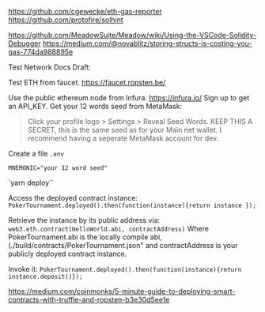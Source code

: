 https://github.com/cgewecke/eth-gas-reporter
https://github.com/protofire/solhint


https://github.com/MeadowSuite/Meadow/wiki/Using-the-VSCode-Solidity-Debugger
https://medium.com/@novablitz/storing-structs-is-costing-you-gas-774da988895e

Test Network Docs Draft:

Test ETH from faucet.
https://faucet.ropsten.be/

Use the public ethereum node from Infura. https://infura.io/
Sign up to get an API_KEY.
Get your 12 words seed from MetaMask:
>Click your profile logo > Settings > Reveal Seed Words. KEEP THIS A SECRET, this is the same seed as for your Main net wallet.
I recommend having a seperate MetaMask account for dev.

Create a file `.env`
```
MNEMONIC="your 12 word seed"
```

`yarn deploy``

Access the deployed contract instance:
`PokerTournament.deployed().then(function(instance){return instance });`

Retrieve the instance by its public address via:
`web3.eth.contract(HelloWorld.abi, contractAddress)`
Where PokerTournament.abi is the locally compile abi, (./build/contracts/PokerTournament.json" and contractAddress is your publicly deployed contract instance.

Invoke it:
`PokerTournament.deployed().then(function(instance){return instance.deposit()});`

https://medium.com/coinmonks/5-minute-guide-to-deploying-smart-contracts-with-truffle-and-ropsten-b3e30d5ee1e